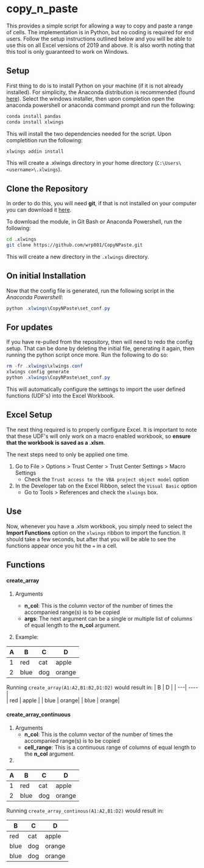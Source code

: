 # copy_n_paste 

This provides a simple script for allowing a way to copy and paste a range of cells. The implementation is in Python, but no coding is required for end users. Follow the setup instructions outlined below and you will be able to use this on all Excel versions of 2019 and above. It is also worth noting that this tool is only guaranteed to work on Windows. 


## Setup 
First thing to do is to install Python on your machine (if it is not already installed). For simplicity, the Anaconda distribution is recommended (found [here](https://docs.conda.io/en/latest/miniconda.html)). Select the windows installer, then upon completion open the anaconda powershell or anaconda command prompt and run the following:

```bash
conda install pandas 
conda install xlwings
```
This will install the two dependencies needed for the script. Upon completition run the following:

```bash
xlwings addin install
```

This will create a .xlwings directory in your home directory (`C:\Users\<username>\.xlwings`). 


## Clone the Repository 

In order to do this, you will need **git**, if that is not installed on your computer you can download it [here](https://git-scm.com/downloads).

To download the module, in Git Bash or Anaconda Powershell, run the following:

```bash 
cd .xlwings
git clone https://github.com/wrp801/CopyNPaste.git
```
This will create a new directory in the `.xlwings` directory.

## On initial Installation
Now that the config file is generated, run the following script in the *Anaconda Powershell*:
```powershell
python .xlwings\CopyNPaste\set_conf.py 
```

## For updates 
If you have re-pulled from the repository, then will need to redo the config setup. That can be done by deleting the initial file, generating it again, then running the python script once more. Run the following to do so: 

```powershell
rm -fr .xlwings\xlwings.conf
xlwings config generate
python .xlwings\CopyNPaste\set_conf.py 

```

This will automatically configure the settings to import the user defined functions (UDF's) into the Excel Workbook. 

## Excel Setup
The next thing required is to properly configure Excel. It is important to note that these UDF's will only work on a macro enabled workbook, so **ensure that the workbook is saved as a .xlsm**. 

The next steps need to only be applied one time.

1.  Go to File > Options > Trust Center > Trust Center Settings > Macro Settings 
	- Check the `Trust access to the VBA project object model` option
2. In the Developer tab on the Excel Ribbon, select the `Visual Basic` option
	- Go to Tools > References and check the `xlwings` box. 


## Use 
Now, whenever you have a .xlsm workbook, you simply need to select the **Import Functions** option on the `xlwings` ribbon to import the function. It should take a few seconds, but after that you will be able to see the functions appear once you hit the `=` in a cell. 

## Functions 

#### create_array
1. Arguments
	- **n_col**: This is the column vector of the number of times the accompanied range(s) is to be copied 
	- **args**: The next argument can be a single or multiple list of columns of equal length to the **n_col** argument. 

2. Example:

| A | B | C | D       | 
| --- | ---| ---- | ----      |
| 1 | red | cat    |  apple     | 
| 2 | blue | dog    |  orange    |

Running `create_array(A1:A2,B1:B2,D1:D2)` would result in:
| B |  D | 
| ---| ---- |  
| red |  apple | 
| blue | orange|
| blue | orange|


#### create_array_continuous
1. Arguments 
	- **n_col**: This is the column vector of the number of times the accompanied range(s) is to be copied 
	- **cell_range**: This is a continuous range of columns of equal length to the **n_col** argument. 
2. 
| A | B | C | D       | 
| --- | ---| ---- | ----      |
| 1 | red | cat    |  apple     | 
| 2 | blue | dog    |  orange    |

Running `create_array_continous(A1:A2,B1:D2)` would result in: 

| B | C | D       | 
|  ---| ---- | ----      |
| red | cat    |  apple     | 
| blue | dog    |  orange    |
| blue | dog    |  orange    |
